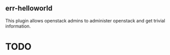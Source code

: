 err-helloworld
--------------

This plugin allows openstack admins to administer openstack and get trivial information.

# TODO
